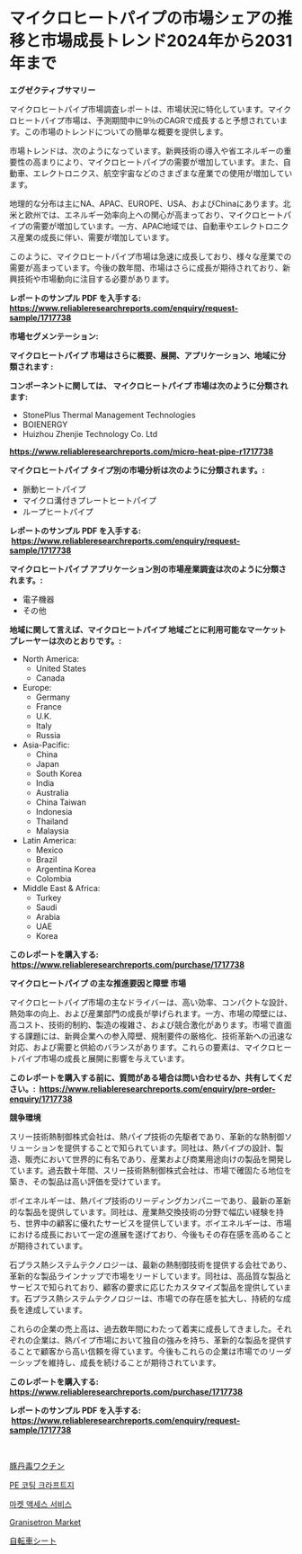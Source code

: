 <p><h1>マイクロヒートパイプの市場シェアの推移と市場成長トレンド2024年から2031年まで</h1></p><p><strong>エグゼクティブサマリー</strong></p>
<p><p>マイクロヒートパイプ市場調査レポートは、市場状況に特化しています。マイクロヒートパイプ市場は、予測期間中に9％のCAGRで成長すると予想されています。この市場のトレンドについての簡単な概要を提供します。</p><p>市場トレンドは、次のようになっています。新興技術の導入や省エネルギーの重要性の高まりにより、マイクロヒートパイプの需要が増加しています。また、自動車、エレクトロニクス、航空宇宙などのさまざまな産業での使用が増加しています。</p><p>地理的な分布は主にNA、APAC、EUROPE、USA、およびChinaにあります。北米と欧州では、エネルギー効率向上への関心が高まっており、マイクロヒートパイプの需要が増加しています。一方、APAC地域では、自動車やエレクトロニクス産業の成長に伴い、需要が増加しています。</p><p>このように、マイクロヒートパイプ市場は急速に成長しており、様々な産業での需要が高まっています。今後の数年間、市場はさらに成長が期待されており、新興技術や市場動向に注目する必要があります。</p></p>
<p><strong>レポートのサンプル PDF を入手する: <a href="https://www.reliableresearchreports.com/enquiry/request-sample/1717738">https://www.reliableresearchreports.com/enquiry/request-sample/1717738</a></strong></p>
<p><strong>市場セグメンテーション:</strong></p>
<p><strong> マイクロヒートパイプ 市場はさらに概要、展開、アプリケーション、地域に分類されます :</strong></p>
<p><strong>コンポーネントに関しては、 マイクロヒートパイプ 市場は次のように分類されます: &nbsp;</strong></p>
<p><ul><li>StonePlus Thermal Management Technologies</li><li>BOIENERGY</li><li>Huizhou Zhenjie Technology Co. Ltd</li></ul></p>
<p><strong><a href="https://www.reliableresearchreports.com/micro-heat-pipe-r1717738">https://www.reliableresearchreports.com/micro-heat-pipe-r1717738</a></strong></p>
<p><strong> マイクロヒートパイプ タイプ別の市場分析は次のように分類されます。:</strong></p>
<p><ul><li>脈動ヒートパイプ</li><li>マイクロ溝付きプレートヒートパイプ</li><li>ループヒートパイプ</li></ul></p>
<p><strong>レポートのサンプル PDF を入手する: &nbsp;<a href="https://www.reliableresearchreports.com/enquiry/request-sample/1717738">https://www.reliableresearchreports.com/enquiry/request-sample/1717738</a></strong></p>
<p><strong> マイクロヒートパイプ アプリケーション別の市場産業調査は次のように分類されます。:</strong></p>
<p><ul><li>電子機器</li><li>その他</li></ul></p>
<p><strong>地域に関して言えば、マイクロヒートパイプ 地域ごとに利用可能なマーケットプレーヤーは次のとおりです。:</strong></p>
<p><ul>
    <li>
        North America:
        <ul>
            <li>United States</li>
            <li>Canada</li>
        </ul>
    </li>
    <li>
        Europe:
        <ul>
            <li>Germany</li>
            <li>France</li>
            <li>U.K.</li>
            <li>Italy</li>
            <li>Russia</li>
        </ul>
    </li>
    <li>
        Asia-Pacific:
        <ul>
            <li>China</li>
            <li>Japan</li>
            <li>South Korea</li>
            <li>India</li>
            <li>Australia</li>
            <li>China Taiwan</li>
            <li>Indonesia</li>
            <li>Thailand</li>
            <li>Malaysia</li>
        </ul>
    </li>
    <li>
        Latin America:
        <ul>
            <li>Mexico</li>
            <li>Brazil</li>
            <li>Argentina Korea</li>
            <li>Colombia</li>
        </ul>
    </li>
    <li>
        Middle East & Africa:
        <ul>
            <li>Turkey</li>
            <li>Saudi</li>
            <li>Arabia</li>
            <li>UAE</li>
            <li>Korea</li>
        </ul>
    </li>
    </ul></p>
<p><strong>このレポートを購入する: &nbsp;<a href="https://www.reliableresearchreports.com/purchase/1717738">https://www.reliableresearchreports.com/purchase/1717738</a></strong></p>
<p><strong>マイクロヒートパイプ の主な推進要因と障壁 市場</strong></p>
<p><p>マイクロヒートパイプ市場の主なドライバーは、高い効率、コンパクトな設計、熱効率の向上、および産業部門の成長が挙げられます。一方、市場の障壁には、高コスト、技術的制約、製造の複雑さ、および競合激化があります。市場で直面する課題には、新興企業への参入障壁、規制要件の厳格化、技術革新への迅速な対応、および需要と供給のバランスがあります。これらの要素は、マイクロヒートパイプ市場の成長と展開に影響を与えています。</p></p>
<p><strong>このレポートを購入する前に、質問がある場合は問い合わせるか、共有してください。:&nbsp; <a href="https://www.reliableresearchreports.com/enquiry/pre-order-enquiry/1717738">https://www.reliableresearchreports.com/enquiry/pre-order-enquiry/1717738</a></strong></p>
<p><strong>競争環境</strong></p>
<p><p>スリー技術熱制御株式会社は、熱パイプ技術の先駆者であり、革新的な熱制御ソリューションを提供することで知られています。同社は、熱パイプの設計、製造、販売において世界的に有名であり、産業および商業用途向けの製品を開発しています。過去数十年間、スリー技術熱制御株式会社は、市場で確固たる地位を築き、その製品は高い評価を受けています。</p><p>ボイエネルギーは、熱パイプ技術のリーディングカンパニーであり、最新の革新的な製品を提供しています。同社は、産業熱交換技術の分野で幅広い経験を持ち、世界中の顧客に優れたサービスを提供しています。ボイエネルギーは、市場における成長において一定の進展を遂げており、今後もその存在感を高めることが期待されています。</p><p>石プラス熱システムテクノロジーは、最新の熱制御技術を提供する会社であり、革新的な製品ラインナップで市場をリードしています。同社は、高品質な製品とサービスで知られており、顧客の要求に応じたカスタマイズ製品を提供しています。石プラス熱システムテクノロジーは、市場での存在感を拡大し、持続的な成長を達成しています。</p><p>これらの企業の売上高は、過去数年間にわたって着実に成長してきました。それぞれの企業は、熱パイプ市場において独自の強みを持ち、革新的な製品を提供することで顧客から高い信頼を得ています。今後もこれらの企業は市場でのリーダーシップを維持し、成長を続けることが期待されています。</p></p>
<p><strong>このレポートを購入する: &nbsp; <a href="https://www.reliableresearchreports.com/purchase/1717738">https://www.reliableresearchreports.com/purchase/1717738</a></strong></p>
<p><strong>レポートのサンプル PDF を入手する: &nbsp;<a href="https://www.reliableresearchreports.com/enquiry/request-sample/1717738">https://www.reliableresearchreports.com/enquiry/request-sample/1717738</a></strong><strong></strong></p>
<p>&nbsp;</p>
<p><p><a href="https://medium.com/@rockcod61/%E8%B1%9A%E3%82%A8%E3%83%AA%E3%82%B7%E3%83%9A%E3%83%A9%E3%83%AF%E3%82%AF%E3%83%81%E3%83%B3%E5%B8%82%E5%A0%B4%E8%A6%8F%E6%A8%A1-cagr-%E3%83%88%E3%83%AC%E3%83%B3%E3%83%892024-2030-d82ede7c451f">豚丹毒ワクチン</a></p><p><a href="https://medium.com/@desmondmraz12023/%ED%8F%B4%EB%A6%AC%EC%97%90%ED%8B%B8%EB%A0%8C-%EC%BD%94%ED%8C%85%EB%90%9C-%ED%81%AC%EB%9E%98%ED%94%84%ED%8A%B8%EC%A7%80-%EC%8B%9C%EC%9E%A5-%EC%A0%84%EB%A7%9D-%EC%82%B0%EC%97%85-%EA%B0%9C%EC%9A%94-%EB%B0%8F-%EC%98%88%EC%B8%A1-2024%EB%85%84%EB%B6%80%ED%84%B0-2031%EB%85%84%EA%B9%8C%EC%A7%80-34da109e47fb">PE 코팅 크라프트지</a></p><p><a href="https://medium.com/@jeremysnyder277/%EC%8B%9C%EC%9E%A5-%EC%A0%91%EA%B7%BC-%EC%84%9C%EB%B9%84%EC%8A%A4-%EC%8B%9C%EC%9E%A5-%EA%B7%9C%EB%AA%A8-%EB%B0%8F-%EC%8B%9C%EC%9E%A5-%EB%8F%99%ED%96%A5-%EC%99%84%EC%A0%84%ED%95%9C-%EC%82%B0%EC%97%85-%EA%B0%9C%EC%9A%94-2024%EB%85%84%EB%B6%80%ED%84%B0-2031%EB%85%84%EA%B9%8C%EC%A7%80-3bfc762aa776">마켓 액세스 서비스</a></p><p><a href="https://github.com/mancsybtousav/Market-Research-Report-List-2/blob/main/granisetron-market.md">Granisetron Market</a></p><p><a href="https://medium.com/@camilcosta76856/%E8%87%AA%E8%BB%A2%E8%BB%8A%E3%82%B7%E3%83%BC%E3%83%88%E5%B8%82%E5%A0%B4-%E6%88%90%E5%8A%9F%E3%81%99%E3%82%8B%E3%83%93%E3%82%B8%E3%83%8D%E3%82%B9%E6%88%A6%E7%95%A5%E3%81%AE%E9%8D%B52031%E5%B9%B4%E3%81%BE%E3%81%A7%E3%81%AE%E4%BA%88%E6%B8%AC-80902275af56">自転車シート</a></p></p>